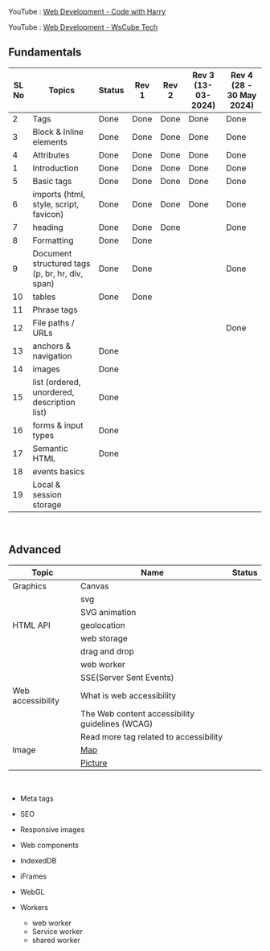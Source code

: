 YouTube : [Web Development - Code with Harry](https://www.youtube.com/watch?v=6mbwJ2xhgzM&list=PLu0W_9lII9agiCUZYRsvtGTXdxkzPyItg) <br>

YouTube : [Web Development - WsCube Tech](https://www.youtube.com/watch?v=HVjjoMvutj4)

## Fundamentals

| SL No | Topics                                          | Status | Rev 1 | Rev 2 | Rev 3 (13-03-2024) | Rev 4 (28 - 30 May 2024) |
| ----- | ----------------------------------------------- | ------ | ----- | ----- | ------------------ | ------------------------ |
| 2     | Tags                                            | Done   | Done  | Done  | Done               | Done                     |
| 3     | Block & Inline elements                         | Done   | Done  | Done  | Done               | Done                     |
| 4     | Attributes                                      | Done   | Done  | Done  | Done               | Done                     |
| 1     | Introduction                                    | Done   | Done  | Done  | Done               | Done                     |
| 5     | Basic tags                                      | Done   | Done  | Done  | Done               | Done                     |
| 6     | imports (html, style, script, favicon)          | Done   | Done  | Done  | Done               | Done                     |
| 7     | heading                                         | Done   | Done  | Done  |                    | Done                     |
| 8     | Formatting                                      | Done   | Done  |       |                    |                          |
| 9     | Document structured tags (p, br, hr, div, span) | Done   | Done  |       |                    | Done                     |
| 10    | tables                                          | Done   | Done  |       |                    |                          |
| 11    | Phrase tags                                     |        |       |       |                    |                          |
| 12    | File paths / URLs                               |        |       |       |                    | Done                     |
| 13    | anchors & navigation                            | Done   |       |       |                    |                          |
| 14    | images                                          | Done   |       |       |                    |                          |
| 15    | list (ordered, unordered, description list)     | Done   |       |       |                    |                          |
| 16    | forms & input types                             | Done   |       |       |                    |                          |
| 17    | Semantic HTML                                   | Done   |       |       |                    |                          |
| 18    | events basics                                   |        |       |       |                    |                          |
| 19    | Local & session storage                         |        |       |       |                    |                          |

&nbsp;

## Advanced

| Topic             | Name                                                              | Status |
| ----------------- | ----------------------------------------------------------------- | ------ |
| Graphics          | Canvas                                                            |        |
|                   | svg                                                               |        |
|                   | SVG animation                                                     |        |
| HTML API          | geolocation                                                       |        |
|                   | web storage                                                       |        |
|                   | drag and drop                                                     |        |
|                   | web worker                                                        |        |
|                   | SSE(Server Sent Events)                                           |        |
| Web accessibility | What is web accessibility                                         |        |
|                   | The Web content accessibility guidelines (WCAG)                   |        |
|                   | Read more tag related to accessibility                            |        |
| Image             | [Map](https://www.w3schools.com/html/html_images_imagemap.asp)    |        |
|                   | [Picture](https://www.w3schools.com/html/html_images_picture.asp) |        |

&nbsp;

- Meta tags
- SEO
- Responsive images

- Web components
- IndexedDB

- iFrames

- WebGL
- Workers
  - web worker
  - Service worker
  - shared worker
